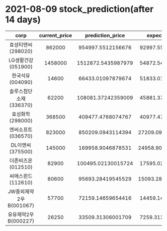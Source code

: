 # 2021-08-09 stock_prediction(after 14 days)

|   corp   |   current_price   |   prediction_price   |   expected_profit   |
|:--------:|:-----------------:|:--------------------:|:-------------------:|
|효성티앤씨(298020)|862000|954997.5512156676|92997.55121566763|
|LG생활건강(051900)|1458000|1512872.5435987979|54872.54359879787|
|한국석유(004090)|14600|66433.01097879674|51833.01097879674|
|솔루스첨단소재(336370)|62200|108081.37242359009|45881.37242359009|
|효성화학(298000)|368500|409477.4768074767|40977.47680747672|
|엔씨소프트(036570)|823000|850209.0943114394|27209.094311439432|
|DL이앤씨(375500)|145000|169958.9046878531|24958.904687853093|
|더존비즈온(012510)|82900|100495.02130015724|17595.02130015724|
|씨에스윈드(112610)|80600|95693.28419545529|15093.284195455286|
|JW중외제약2우B(001067)|57700|72159.14659654416|14459.14659654416|
|유유제약2우B(000227)|26250|33509.31306001709|7259.313060017092|
